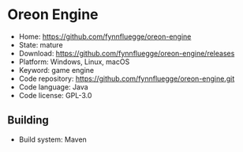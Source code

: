 # Oreon Engine

- Home: https://github.com/fynnfluegge/oreon-engine
- State: mature
- Download: https://github.com/fynnfluegge/oreon-engine/releases
- Platform: Windows, Linux, macOS
- Keyword: game engine
- Code repository: https://github.com/fynnfluegge/oreon-engine.git
- Code language: Java
- Code license: GPL-3.0

## Building

- Build system: Maven
